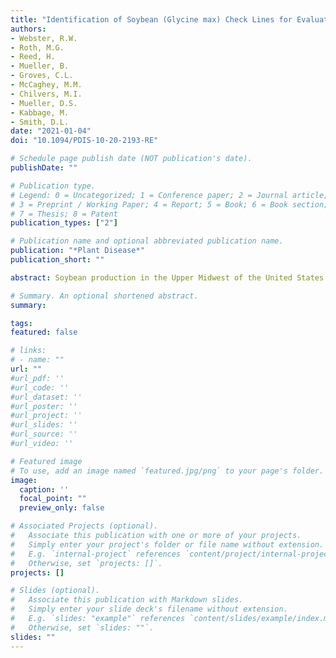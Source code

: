 ```yaml
---
title: "Identification of Soybean (Glycine max) Check Lines for Evaluating Genetic Resistance to Sclerotinia Stem Rot"
authors:
- Webster, R.W.
- Roth, M.G.
- Reed, H.
- Mueller, B.
- Groves, C.L.
- McCaghey, M.M.
- Chilvers, M.I.
- Mueller, D.S.
- Kabbage, M.
- Smith, D.L.
date: "2021-01-04"
doi: "10.1094/PDIS-10-20-2193-RE"

# Schedule page publish date (NOT publication's date).
publishDate: ""

# Publication type.
# Legend: 0 = Uncategorized; 1 = Conference paper; 2 = Journal article;
# 3 = Preprint / Working Paper; 4 = Report; 5 = Book; 6 = Book section;
# 7 = Thesis; 8 = Patent
publication_types: ["2"]

# Publication name and optional abbreviated publication name.
publication: "*Plant Disease*"
publication_short: ""

abstract: Soybean production in the Upper Midwest of the United States is affected by Sclerotinia stem rot (SSR) caused by the fungal pathogen *Sclerotinia sclerotiorum*, and genetic resistance is an important management strategy for this disease. However, assessing genetic resistance to *S. sclerotiorum* is challenging, because a standardized method to examine resistance across genotypes is lacking. Using a panel of nine diverse *S. sclerotiorum* isolates, four soybean lines were assessed for reproducible responses to *S. sclerotiorum* infection. Significant differences in SSR severity were found across isolates (P < 0.01) and soybean lines (P < 0.01), including one susceptible, two moderately resistant, and one highly resistant line. These four validated lines were used to screen 11 other soybean genotypes to evaluate their resistance levels, and significant differences were found across genotypes (P < 0.01). Among these 11 genotypes, five commercial and public cultivars displayed high resistance and were assessed in field studies across the Upper Midwest growing region for their response to SSR and yield. These five cultivars resulted in low disease levels (P < 0.01) in the field which were consistent with greenhouse experiments. Yield was significantly different in fields with disease present (P < 0.01) and disease absent (P < 0.01), and the order of cultivar performance was consistent between environments where disease was present or absent suggesting resistance prevented yield loss to disease. This study suggests the use of a soybean check panel can accurately assess SSR resistance in soybean germplasm and aid in breeding and commercial soybean development.

# Summary. An optional shortened abstract.
summary: 

tags:
featured: false

# links:
# - name: ""
url: ""
#url_pdf: ''
#url_code: ''
#url_dataset: ''
#url_poster: ''
#url_project: ''
#url_slides: ''
#url_source: ''
#url_video: ''

# Featured image
# To use, add an image named `featured.jpg/png` to your page's folder. 
image:
  caption: ''
  focal_point: ""
  preview_only: false

# Associated Projects (optional).
#   Associate this publication with one or more of your projects.
#   Simply enter your project's folder or file name without extension.
#   E.g. `internal-project` references `content/project/internal-project/index.md`.
#   Otherwise, set `projects: []`.
projects: []

# Slides (optional).
#   Associate this publication with Markdown slides.
#   Simply enter your slide deck's filename without extension.
#   E.g. `slides: "example"` references `content/slides/example/index.md`.
#   Otherwise, set `slides: ""`.
slides: ""
---
```


